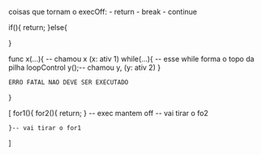 coisas que tornam o execOff:
    - return
    - break
    - continue

if(){
    return;
}else{
    
}


func x(...){ -- chamou x (x: ativ 1)
    while(...){ -- esse while forma o topo da pilha loopControl
        y();-- chamou y, (y: ativ 2)
    }

    ERRO FATAL NAO DEVE SER EXECUTADO
}

[
    for1(){
        for2(){
            return;
        }
        -- exec mantem off -- vai tirar o fo2
        
    }-- vai tirar o for1 
]
    

